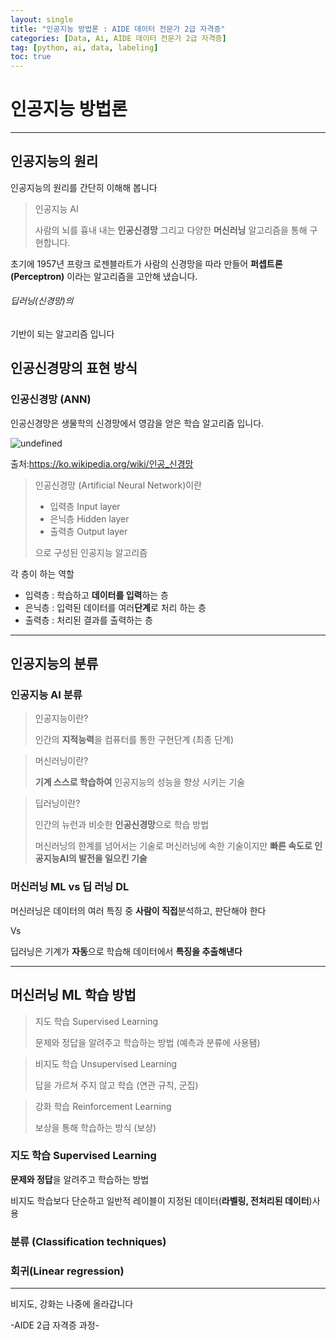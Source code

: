 ```yaml
---
layout: single
title: "인공지능 방법론 : AIDE 데이터 전문가 2급 자격증"
categories: [Data, Ai, AIDE 데이터 전문가 2급 자격증]
tag: [python, ai, data, labeling]
toc: true
---
```




# 인공지능 방법론

---

## 인공지능의 원리

인공지능의 원리를 간단히 이해해 봅니다

> 인공지능 AI
>
> 사람의 뇌를 흉내 내는 **인공신경망** 그리고 다양한 **머신러닝** 알고리즘을 통해 구현합니다.



초기에 1957년 프랑크 로젠블라트가 사람의 신경망을 따라 만들어 **퍼셉트론(Perceptron)** 이라는 알고리즘을 고안해 냈습니다.

<h6>딥러닝(신경망)의 </h6> 기반이 되는 알고리즘 입니다

## 인공신경망의 표현 방식

<h3>인공신경망 (ANN)</h3>

인공신경망은 생물학의 신경망에서 영감을 얻은 학습 알고리즘 입니다.

![undefined](https://upload.wikimedia.org/wikipedia/commons/thumb/4/46/Colored_neural_network.svg/1920px-Colored_neural_network.svg.png)

출처:https://ko.wikipedia.org/wiki/인공_신경망

> 인공신경망 (Artificial Neural Network)이란 
>
> - 입력층 Input layer
> - 은닉층 Hidden layer
> - 출력층 Output layer
>
> 으로 구성된 인공지능 알고리즘



각 층이 하는 역할

* 입력층 : 학습하고 **데이터를 입력**하는 층
* 은닉층 : 입력된 데이터를 여러**단계**로 처리 하는 층
* 출력층 : 처리된 결과를 출력하는 층

---

## 인공지능의 분류

### 인공지능 AI 분류

> 인공지능이란?
>
> 인간의 **지적능력**을 컴퓨터를 통한 구현단계 (최종 단계)

> 머신러닝이란?
>
> **기계 스스로 학습하여** 인공지능의 성능을 향상 시키는 기술

> 딥러닝이란?
>
> 인간의 뉴런과 비슷한 **인공신경망**으로 학습 방법
>
> 머신러닝의 한계를 넘어서는 기술로 머신러닝에 속한 기술이지만 **빠른 속도로 인공지능AI의 발전을 일으킨 기술**

### 머신러닝 ML  vs 딥 러닝 DL

머신러닝은 데이터의 여러 특징 중 **사람이 직접**분석하고, 판단해야 한다

Vs

딥러닝은 기계가 **자동**으로 학습해 데이터에서 **특징을 추출해낸다**



---

## 머신러닝 ML 학습 방법

> 지도 학습 Supervised Learning
>
> 문제와 정답을 알려주고 학습하는 방법 (예측과 분류에 사용됌)

> 비지도 학습 Unsupervised Learning
>
> 답을 가르쳐 주지 않고 학습 (연관 규칙, 군집)

>  강화 학습 Reinforcement Learning
>
> 보상을 통해 학습하는 방식 (보상) 



### 지도 학습 Supervised Learning

**문제와 정답**을 알려주고 학습하는 방법

비지도 학습보다 단순하고 일반적 레이블이 지정된 데이터(**라벨링, 전처리된 데이터**)사용

<h3>분류 (Classification techniques)</h3>

<h3>회귀(Linear regression)</h3>



---

비지도, 강화는 나중에 올라갑니다

-AIDE 2급 자격증 과정-



